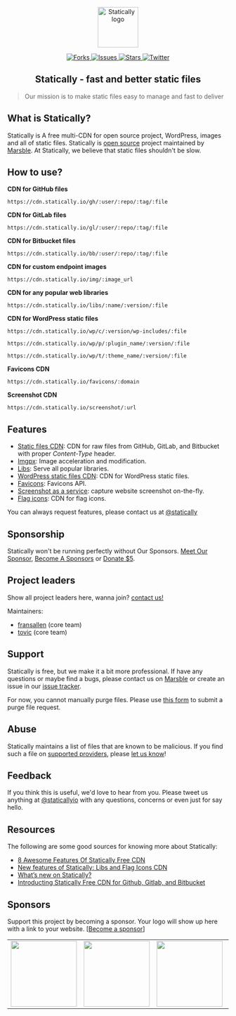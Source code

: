 <p align="center"><a class="clear" href="https://statically.io/" target="_blank"><img width="92" src="https://cdn.statically.io/img/statically.io/static/images/statically.png?w=92" alt="Statically logo"></a></p>

<p class="statically-badge" align="center">
    <a href="https://github.com/marsble/statically/network" target="_blank">
        <img src="https://cdn.statically.io/badges/github/forks/marsble/statically.svg?style=social" alt="Forks">
    </a>
    <a href="https://github.com/marsble/statically/issues" target="_blank">
        <img src="https://cdn.statically.io/badges/github/issues/marsble/statically.svg?style=social" alt="Issues">
    </a>
    <a href="https://github.com/marsble/statically/stargazers" target="_blank">
        <img src="https://cdn.statically.io/badges/github/stars/marsble/statically.svg?style=social" alt="Stars">
    </a>
    <a href="https://twitter.com/staticallyio" target="_blank">
        <img src="https://cdn.statically.io/badges/twitter/follow/staticallyio.svg?label=Follow&style=social" alt="Twitter">
    </a>
</p>

<h2 align="center">
    Statically - fast and better static files
</h2>

> Our mission is to make static files easy to manage and fast to deliver

What is Statically?
------------------

Statically is A free multi-CDN for open source project, WordPress, images and all of static files. Statically is [open source](https://github.com/marsble/statically) project maintained by [Marsble](https://marsble.com/). At Statically, we believe that static files shouldn't be slow.

How to use?
-----

**CDN for GitHub files**

`https://cdn.statically.io/gh/:user/:repo/:tag/:file`

**CDN for GitLab files**

`https://cdn.statically.io/gl/:user/:repo/:tag/:file`

**CDN for Bitbucket files**

`https://cdn.statically.io/bb/:user/:repo/:tag/:file`

**CDN for custom endpoint images**

`https://cdn.statically.io/img/:image_url`

**CDN for any popular web libraries**

`https://cdn.statically.io/libs/:name/:version/:file`

**CDN for WordPress static files**

`https://cdn.statically.io/wp/c/:version/wp-includes/:file`

`https://cdn.statically.io/wp/p/:plugin_name/:version/:file`

`https://cdn.statically.io/wp/t/:theme_name/:version/:file`

**Favicons CDN**

`https://cdn.statically.io/favicons/:domain`

**Screenshot CDN**

`https://cdn.statically.io/screenshot/:url`

Features
--------

- [Static files CDN](https://statically.io): CDN for raw files from GitHub, GitLab, and Bitbucket with proper *Content-Type* header.
- [Imgpx](https://statically.io/imgpx): Image acceleration and modification.
- [Libs](https://marsble.com/t/125): Serve all popular libraries.
- [WordPress static files CDN](https://statically.io): CDN for WordPress static files.
- [Favicons](https://statically.io/favicons): Favicons API.
- [Screenshot as a service](https://statically.io/screenshot): capture website screenshot on-the-fly.
- [Flag icons](https://marsble.com/t/125): CDN for flag icons.

You can always request features, please contact us at [@statically](https://marsble.com/u/statically)

Sponsorship
-----------

Statically won't be running perfectly without Our Sponsors. [Meet Our Sponsor](https://statically.io/sponsors), [Become A Sponsors](https://statically.io/become-a-sponsors) or [Donate $5](https://statically.io/donate).

Project leaders
---------------

Show all project leaders here, wanna join? [contact us!](https://statically.io/contact?subject=Join%20The%20Team)

Maintainers:

- [fransallen](https://github.com/fransallen) (core team)
- [tovic](https://github.com/tovic) (core team)

Support
-------

Statically is free, but we make it a bit more professional. If have any questions or maybe find a bugs, please contact us on [Marsble](https://marsble.com/u/statically) or create an issue in our [issue tracker](https://github.com/marsble/statically/issues).

For now, you cannot manually purge files. Please use [this form](https://docs.google.com/forms/d/e/1FAIpQLSeaBwAE4D3lee-h0LzfO4t2KUvgwTSOT3GomLo1DPNmWp8X1Q/viewform) to submit a purge file request.

Abuse
-----

Statically maintains a list of files that are known to be malicious. If you find such a file on [supported providers](https://statically.io/network#supported-providers), please [let us know](https://statically.io/contact?subject=Abuse)!

Feedback
--------

If you think this is useful, we'd love to hear from you. Please tweet us anything at [@staticallyio](https://twitter.com/staticallyio) with any questions, concerns or even just for say hello.

Resources
---------

The following are some good sources for knowing more about Statically:

*   [8 Awesome Features Of Statically Free CDN](https://on.marsble.com/2DWpDN6)
*   [New features of Statically: Libs and Flag Icons CDN](https://marsble.com/t/125)
*   [What’s new on Statically?](https://marsble.com/t/104)
*   [Introducting Statically Free CDN for Github, Gitlab, and Bitbucket](https://marsble.com/t/23)

Sponsors
--------------------------------------

Support this project by becoming a sponsor. Your logo will show up here with a link to your website. [[Become a sponsor](https://statically.io/become-a-sponsor)]

<!--platinum start-->
<table class="about-optimus" align="center">
  <tbody>
    <tr>
      <td align="center" valign="middle">
        <a class="clear" href="https://www.cloudflare.com/?utm_source=statically.io&utm_medium=Logo&utm_campaign=Sponsor%20link" target="_blank">
          <img width="150px" src="https://statically.io/static/images/sponsors/cloudflare.png">
        </a>
      </td>
      <td align="center" valign="middle">
      <a class="clear" href="https://www.cdn77.com/?utm_source=statically.io&utm_medium=Logo&utm_campaign=Sponsor%20link" target="_blank">
        <img width="150px" src="https://statically.io/static/images/sponsors/cdn77.png">
      </a>
      </td>
      <td align="center" valign="middle">
        <a class="clear" href="https://www.fastly.com/?utm_source=statically.io&utm_medium=Logo&utm_campaign=Sponsor%20link" target="_blank">
          <img width="150px" src="https://statically.io/static/images/sponsors/fastly.png">
        </a>
      </td>
      <td align="center" valign="middle">
        <a class="clear" href="https://www.bunnycdn.com/?utm_source=statically.io&utm_medium=Logo&utm_campaign=Sponsor%20link" target="_blank">
          <img width="150px" src="https://statically.io/static/images/sponsors/bunnycdn.png">
        </a>
      </td>
      <td align="center" valign="middle">
        <a class="clear" href="https://www.dediserve.com/?utm_source=statically.io&utm_medium=Logo&utm_campaign=Sponsor%20link" target="_blank">
          <img width="150px" src="https://statically.io/static/images/sponsors/dediserve-dark.svg">
        </a>
      </td>
      <td align="center" valign="middle">
        <a class="clear" href="https://runcloud.io/?utm_source=statically.io&utm_medium=Logo&utm_campaign=Sponsor%20link" target="_blank">
          <img width="150px" src="https://statically.io/static/images/sponsors/runcloud.png">
        </a>
      </td>
    </tr>
  </tbody>
</table>
<!--platinum end-->
